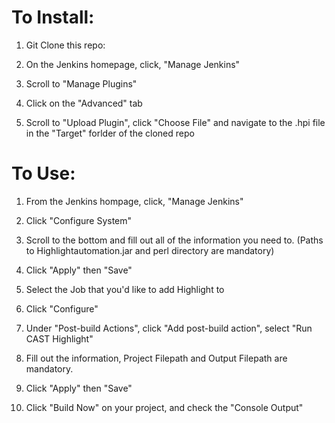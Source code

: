 # To Install:

1. Git Clone this repo:

2. On the Jenkins homepage, click, "Manage Jenkins"

3. Scroll to "Manage Plugins"

4. Click on the "Advanced" tab

5. Scroll to "Upload Plugin", click "Choose File" and navigate to the .hpi file in the "Target" forlder of the cloned repo


# To Use:

1. From the Jenkins hompage, click, "Manage Jenkins"

2. Click "Configure System"

3. Scroll to the bottom and fill out all of the information you need to. (Paths to Highlightautomation.jar and perl directory are mandatory)

4. Click "Apply" then "Save"

4. Select the Job that you'd like to add Highlight to

5. Click "Configure"

6. Under "Post-build Actions", click "Add post-build action", select "Run CAST Highlight"

7. Fill out the information, Project Filepath and Output Filepath are mandatory. 

8. Click "Apply" then "Save"

9. Click "Build Now" on your project, and check the "Console Output"
